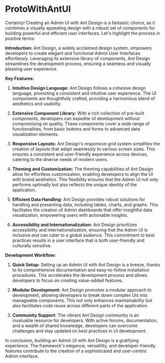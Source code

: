 # ProtoWithAntUI
Certainly! Creating an Admin UI with Ant Design is a fantastic choice, as it combines a visually appealing design with a robust set of components for building powerful and efficient user interfaces. Let's highlight the process in positive terms:

**Introduction:**
Ant Design, a widely acclaimed design system, empowers developers to create elegant and functional Admin User Interfaces effortlessly. Leveraging its extensive library of components, Ant Design streamlines the development process, ensuring a seamless and visually pleasing user experience.

**Key Features:**
1. **Intuitive Design Language:**
   Ant Design follows a cohesive design language, promoting a consistent and intuitive user experience. The UI components are thoughtfully crafted, providing a harmonious blend of aesthetics and usability.

2. **Extensive Component Library:**
   With a rich collection of pre-built components, developers can expedite UI development without compromising on quality. These components cover a wide range of functionalities, from basic buttons and forms to advanced data visualization elements.

3. **Responsive Layouts:**
   Ant Design's responsive grid system simplifies the creation of layouts that adapt seamlessly to various screen sizes. This ensures a consistent and user-friendly experience across devices, catering to the diverse needs of modern users.

4. **Theming and Customization:**
   The theming capabilities of Ant Design allow for effortless customization, enabling developers to align the UI with brand aesthetics. This flexibility ensures that the Admin UI not only performs optimally but also reflects the unique identity of the application.

5. **Efficient Data Handling:**
   Ant Design provides robust solutions for handling and presenting data, including tables, charts, and graphs. This facilitates the creation of Admin dashboards that offer insightful data visualization, empowering users with actionable insights.

6. **Accessibility and Internationalization:**
   Ant Design prioritizes accessibility and internationalization, ensuring that the Admin UI is inclusive and can cater to a global audience. This commitment to best practices results in a user interface that is both user-friendly and culturally sensitive.

**Development Workflow:**
1. **Quick Setup:**
   Setting up an Admin UI with Ant Design is a breeze, thanks to its comprehensive documentation and easy-to-follow installation procedures. This accelerates the development process and allows developers to focus on creating value-added features.

2. **Modular Development:**
   Ant Design promotes a modular approach to development, allowing developers to break down complex UIs into manageable components. This not only enhances maintainability but also facilitates code reuse across different parts of the application.

3. **Community Support:**
   The vibrant Ant Design community is an invaluable resource for developers. With active forums, documentation, and a wealth of shared knowledge, developers can overcome challenges and stay updated on best practices in UI development.

In conclusion, building an Admin UI with Ant Design is a gratifying experience. The framework's elegance, versatility, and developer-friendly features contribute to the creation of a sophisticated and user-centric Admin interface.

